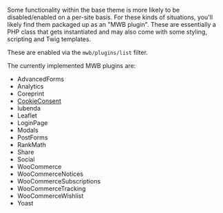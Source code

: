 Some functionality within the base theme is more likely to be disabled/enabled on a per-site basis. For these kinds of situations, you'll likely find them packaged up as an "MWB plugin". These are essentially a PHP class that gets instantiated and may also come with some styling, scripting and Twig templates.

These are enabled via the `mwb/plugins/list` filter.

The currently implemented MWB plugins are:
- AdvancedForms
- Analytics
- Coreprint 
- [CookieConsent](/mwb-plugins/cookie-consent)
- Iubenda
- Leaflet
- LoginPage
- Modals
- PostForms
- RankMath
- Share
- Social
- WooCommerce
- WooCommerceNotices
- WooCommerceSubscriptions
- WooCommerceTracking
- WooCommerceWishlist
- Yoast